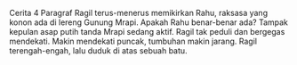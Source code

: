 Cerita 4 Paragraf 
Ragil terus-menerus memikirkan Rahu, raksasa yang konon ada di lereng Gunung Mrapi. Apakah Rahu benar-benar ada? 
Tampak kepulan asap putih tanda Mrapi sedang aktif. Ragil tak peduli dan bergegas mendekati. Makin mendekati puncak, tumbuhan makin jarang. Ragil terengah-engah, lalu duduk di atas sebuah batu.

